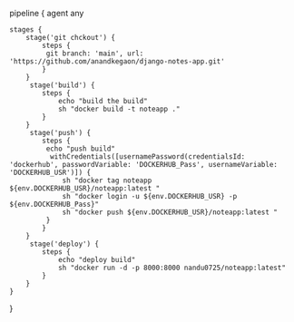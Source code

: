 pipeline {
    agent any

    stages {
        stage('git chckout') {
            steps {
             git branch: 'main', url: 'https://github.com/anandkegaon/django-notes-app.git'
            }
        }
         stage('build') {
            steps {
                echo "build the build"
                sh "docker build -t noteapp ."
            }
        }
         stage('push') {
            steps {
             echo "push build"
              withCredentials([usernamePassword(credentialsId: 'dockerhub', passwordVariable: 'DOCKERHUB_Pass', usernameVariable: 'DOCKERHUB_USR')]) {
                 sh "docker tag noteapp ${env.DOCKERHUB_USR}/noteapp:latest " 
                 sh "docker login -u ${env.DOCKERHUB_USR} -p ${env.DOCKERHUB_Pass}"
                 sh "docker push ${env.DOCKERHUB_USR}/noteapp:latest "
             }
            }
        }
         stage('deploy') {
            steps {
                echo "deploy build"
                sh "docker run -d -p 8000:8000 nandu0725/noteapp:latest"
            }
        }
    }
}
